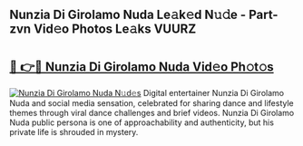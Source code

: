 ## Nunzia Di Girolamo Nuda Le𝚊k𝚎d N𝚞𝚍e - Part-zvn Vid𝚎o Photos Le𝚊ks VUURZ

# <h2><a href="http://fbcbi7u.evod.top/?m=Nunzia+Di+Girolamo+Nuda">🔗 👉🔴 Nunzia Di Girolamo Nuda Vid𝚎o Ph𝚘t𝚘s</a></h2>

[![Nunzia Di Girolamo Nuda N𝚞d𝚎s](https://i.imgur.com/8V9OHl7.gif)](http://fbcbi7u.evod.top/?m=Nunzia+Di+Girolamo+Nuda)
Digital entertainer Nunzia Di Girolamo Nuda and social media sensation, celebrated for sharing dance and lifestyle themes through viral dance challenges and brief videos. Nunzia Di Girolamo Nuda public persona is one of approachability and authenticity, but his private life is shrouded in mystery. 
